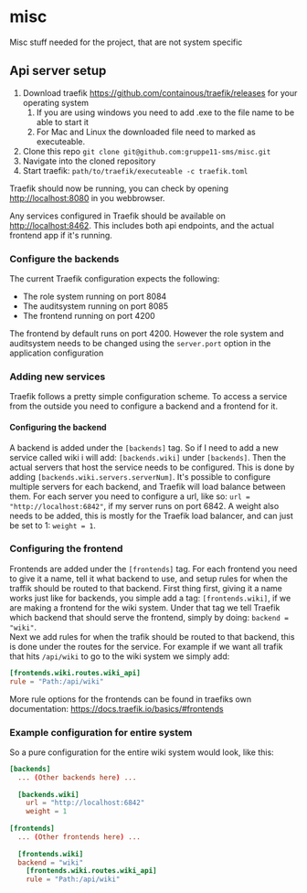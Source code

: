 # misc
Misc stuff needed for the project, that are not system specific


## Api server setup

1. Download traefik <https://github.com/containous/traefik/releases> for your operating system
   1. If you are using windows you need to add .exe to the file name to be able to start it
   2. For Mac and Linux the downloaded file need to marked as executeable. 
2. Clone this repo `git clone git@github.com:gruppe11-sms/misc.git`
3. Navigate into the cloned repository
4. Start traefik: `path/to/traefik/executeable -c traefik.toml`

Traefik should now be running, you can check by opening <http://localhost:8080> in you webbrowser. 

Any services configured in Traefik should be available on <http://localhost:8462>. This includes both api endpoints, and the actual frontend app if it's running. 

### Configure the backends
The current Traefik configuration expects the following:
* The role system running on port 8084
* The auditsystem running on port 8085
* The frontend running on port 4200

The frontend by default runs on port 4200. However the role system and auditsystem needs to be changed using 
the `server.port` option in the application configuration


### Adding new services
Traefik follows a pretty simple configuration scheme. To access a service from the outside you need to 
configure a backend and a frontend for it. 

#### Configuring the backend
A backend is added under the `[backends]` tag. So if I need 
to add a new service called wiki i will add: `[backends.wiki]` under `[backends]`. Then the actual
servers that host the service needs to be configured. This is done by adding `[backends.wiki.servers.serverNum]`. 
It's possible to configure multiple servers for each backend, and Traefik will load balance between them. 
For each server you need to configure a url, like so: `url = "http://localhost:6842"`, if my server runs on 
port 6842. A weight also needs to be added, this is mostly for the Traefik load balancer, and can just be 
set to 1: `weight = 1`. 

### Configuring the frontend
Frontends are added under the `[frontends]` tag. For each frontend you need to give it a name, tell it what 
backend to use, and setup rules for when the traffik should be routed to that backend. 
First thing first, giving it a name works just like for backends, you simple add a tag: `[frontends.wiki]`, if we 
are making a frontend for the wiki system. Under that tag we tell Traefik which backend that should serve the 
frontend, simply by doing: `backend = "wiki"`.  
Next we add rules for when the trafik should be routed to that backend, this is done under the routes for the service. 
For example if we want all trafik that hits `/api/wiki` to go to the wiki system we simply add:
```toml
[frontends.wiki.routes.wiki_api]
rule = "Path:/api/wiki"
```

More rule options for the frontends can be found in traefiks own documentation: <https://docs.traefik.io/basics/#frontends>

### Example configuration for entire system
So a pure configuration for the entire wiki system would look, like this:

```toml
[backends]
  ... (Other backends here) ...
 
  [backends.wiki]
    url = "http://localhost:6842"
    weight = 1
  
[frontends]
  ... (Other frontends here) ...
  
  [frontends.wiki]
  backend = "wiki"
    [frontends.wiki.routes.wiki_api]
    rule = "Path:/api/wiki"
```
